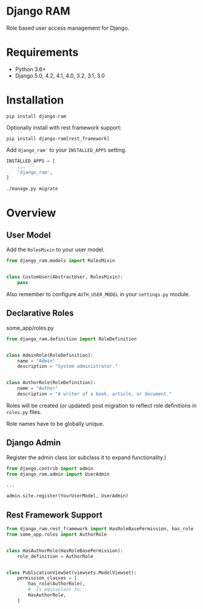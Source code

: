 # Django RAM

Role based user access management for Django.

# Requirements

* Python 3.6+
* Django 5.0, 4.2, 4.1, 4.0, 3.2, 3.1, 3.0

# Installation

    pip install django-ram
    
Optionally install with rest framework support:

    pip install django-ram[rest_framework]

    
Add `django_ram'` to your `INSTALLED_APPS` setting.
```python
INSTALLED_APPS = [
    ...
    'django_ram',
]
```

    ./manage.py migrate

# Overview

## User Model

Add the `RolesMixin` to your user model.

```python
from django_ram.models import RolesMixin


class CustomUser(AbstractUser, RolesMixin):
    pass
```

Also remember to configure `AUTH_USER_MODEL` in your `settings.py` module.


## Declarative Roles
some_app/roles.py

```python
from django_ram.definition import RoleDefinition


class AdminRole(RoleDefinition):
    name = "Admin"
    description = "System administrator."


class AuthorRole(RoleDefinition):
    name = "Author"
    description = "A writer of a book, article, or document."
```

Roles will be created (or updated) post migration to reflect role definitions in `roles.py` files.

Role names have to be globally unique.


## Django Admin

Register the admin class (or subclass it to expand functionality.)

```python
from django.contrib import admin
from django_ram.admin import UserAdmin

...

admin.site.register(YourUserModel, UserAdmin)
```


## Rest Framework Support

```python
from django_ram.rest_framework import HasRoleBasePermission, has_role
from some_app.roles import AuthorRole


class HasAuthorRole(HasRoleBasePermission):
    role_definition = AuthorRole


class PublicationViewSet(viewsets.ModelViewset):
    permission_classes = [
        has_role(AuthorRole),
        #  Is equivelant to:
        HasAuthorRole,
    ]
```
